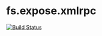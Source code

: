 # fs.expose.xmlrpc

[![Build Status](https://travis-ci.org/merlink01/fs.expose.xmlrpc.svg?branch=master)](https://travis-ci.org/merlink01/fs.expose.xmlrpc)